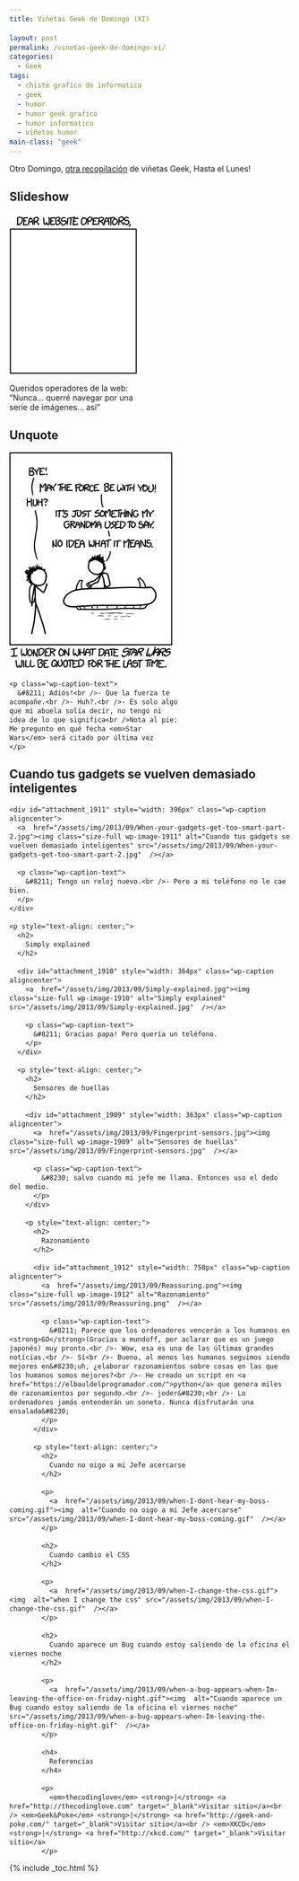 ```yaml
---
title: Viñetas Geek de Domingo (XI)

layout: post
permalink: /vinetas-geek-de-domingo-xi/
categories:
  - Geek
tags:
  - chiste grafico de informatica
  - geek
  - humor
  - humor geek grafico
  - humor informatico
  - viñetas humor
main-class: "geek"
---
```

Otro Domingo, [otra recopilación][1] de viñetas Geek, Hasta el Lunes!

## Slideshow

<div id="attachment_1905" style="width: 238px" class="wp-caption aligncenter">
  <a  href="/assets/img/2013/09/Slideshow.gif"><img class="size-full wp-image-1905" alt="Slideshow" src="/assets/img/2013/09/Slideshow.gif"  /></a>

  <p class="wp-caption-text">
    Queridos operadores de la web:<br />“Nunca&#8230; querré navegar por una serie de imágenes&#8230; así”
  </p>
</div>

<p style="text-align: center;">
  <p>
    <!--ad-->
  </p>

  <h2>
    Unquote
  </h2>

  <div id="attachment_1913" style="width: 301px" class="wp-caption aligncenter">
    <a  href="/assets/img/2013/09/Unquote.png"><img class="size-full wp-image-1913" alt="Unquote" src="/assets/img/2013/09/Unquote.png"  /></a>

    <p class="wp-caption-text">
      &#8211; Adiós!<br />- Que la fuerza te acompañe.<br />- Huh?.<br />- Es solo algo que mi abuela solía decir, no tengo ni idea de lo que significa<br />Nota al pie: Me pregunto en qué fecha <em>Star Wars</em> será citado por última vez
    </p>
  </div>

  <p style="text-align: center;">
    <h2>
      Cuando tus gadgets se vuelven demasiado inteligentes
    </h2>

    <div id="attachment_1911" style="width: 396px" class="wp-caption aligncenter">
      <a  href="/assets/img/2013/09/When-your-gadgets-get-too-smart-part-2.jpg"><img class="size-full wp-image-1911" alt="Cuando tus gadgets se vuelven demasiado inteligentes" src="/assets/img/2013/09/When-your-gadgets-get-too-smart-part-2.jpg"  /></a>

      <p class="wp-caption-text">
        &#8211; Tengo un reloj nuevo.<br />- Pero a mi teléfono no le cae bien.
      </p>
    </div>

    <p style="text-align: center;">
      <h2>
        Simply explained
      </h2>

      <div id="attachment_1910" style="width: 364px" class="wp-caption aligncenter">
        <a  href="/assets/img/2013/09/Simply-explained.jpg"><img class="size-full wp-image-1910" alt="Simply explained" src="/assets/img/2013/09/Simply-explained.jpg"  /></a>

        <p class="wp-caption-text">
          &#8211; Gracias papa! Pero quería un teléfono.
        </p>
      </div>

      <p style="text-align: center;">
        <h2>
          Sensores de huellas
        </h2>

        <div id="attachment_1909" style="width: 363px" class="wp-caption aligncenter">
          <a  href="/assets/img/2013/09/Fingerprint-sensors.jpg"><img class="size-full wp-image-1909" alt="Sensores de huellas" src="/assets/img/2013/09/Fingerprint-sensors.jpg"  /></a>

          <p class="wp-caption-text">
            &#8230; salvo cuando mi jefe me llama. Entonces uso el dedo del medio.
          </p>
        </div>

        <p style="text-align: center;">
          <h2>
            Razonamiento
          </h2>

          <div id="attachment_1912" style="width: 750px" class="wp-caption aligncenter">
            <a  href="/assets/img/2013/09/Reassuring.png"><img class="size-full wp-image-1912" alt="Razonamiento" src="/assets/img/2013/09/Reassuring.png"  /></a>

            <p class="wp-caption-text">
              &#8211; Parece que los ordenadores vencerán a los humanos en <strong>GO</strong>(Gracias a mundoff, por aclarar que es un juego japonés) muy pronto.<br />- Wow, esa es una de las últimas grandes notícias.<br />- Sí<br />- Bueno, al menos los humanos seguimos siendo mejores en&#8230;uh, ¿elaborar razonamientos sobre cosas en las que los humanos somos mejores?<br />- He creado un script en <a href="https://elbauldelprogramador.com/">python</a> que genera miles de razonamientos por segundo.<br />- joder&#8230;<br />- Lo ordenadores jamás entenderán un soneto. Nunca disfrutarán una ensalada&#8230;
            </p>
          </div>

          <p style="text-align: center;">
            <h2>
              Cuando no oigo a mi Jefe acercarse
            </h2>

            <p>
              <a  href="/assets/img/2013/09/when-I-dont-hear-my-boss-coming.gif"><img  alt="Cuando no oigo a mi Jefe acercarse" src="/assets/img/2013/09/when-I-dont-hear-my-boss-coming.gif"  /></a>
            </p>

            <h2>
              Cuando cambio el CSS
            </h2>

            <p>
              <a  href="/assets/img/2013/09/when-I-change-the-css.gif"><img  alt="when I change the css" src="/assets/img/2013/09/when-I-change-the-css.gif"  /></a>
            </p>

            <h2>
              Cuando aparece un Bug cuando estoy saliendo de la oficina el viernes noche
            </h2>

            <p>
              <a  href="/assets/img/2013/09/when-a-bug-appears-when-Im-leaving-the-office-on-friday-night.gif"><img  alt="Cuando aparece un Bug cuando estoy saliendo de la oficina el viernes noche" src="/assets/img/2013/09/when-a-bug-appears-when-Im-leaving-the-office-on-friday-night.gif"  /></a>
            </p>

            <h4>
              Referencias
            </h4>

            <p>
              <em>thecodinglove</em> <strong>|</strong> <a href="http://thecodinglove.com" target="_blank">Visitar sitio</a><br /> <em>Geek&Poke</em> <strong>|</strong> <a href="http://geek-and-poke.com/" target="_blank">Visitar sitio</a><br /> <em>XKCD</em> <strong>|</strong> <a href="http://xkcd.com/" target="_blank">Visitar sitio</a>
            </p>



 [1]: https://elbauldelprogramador.com/ "Viñetas Geek de Domingo"

{% include _toc.html %}
